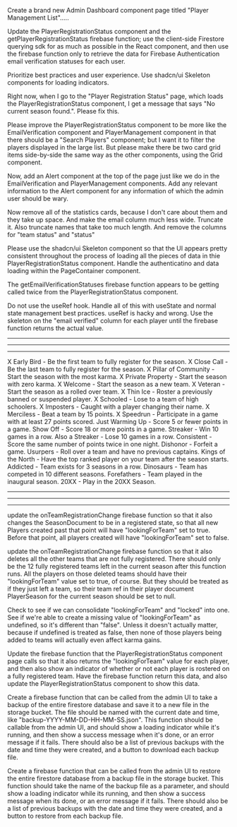Create a brand new Admin Dashboard component page titled "Player Management List".....

Update the PlayerRegistrationStatus component and the getPlayerRegistrationStatus firebase function; use the client-side Firestore querying sdk for as much as possible in the React component, and then use the firebase function only to retrieve the data for Firebase Authentication email verification statuses for each user.

Prioritize best practices and user experience. Use shadcn/ui Skeleton components for loading indicators.

Right now, when I go to the "Player Registration Status" page, which loads the PlayerRegistrationStatus component, I get a message that says "No current season found.". Please fix this.

Please improve the PlayerRegistrationStatus component to be more like the EmailVerification component and PlayerManagement component in that there should be a "Search Players" component; but I want it to filter the players displayed in the large list. But please make there be two card grid items side-by-side the same way as the other components, using the Grid component.

Now, add an Alert component at the top of the page just like we do in the EmailVerification and PlayerManagement components. Add any relevant information to the Alert component for any information of which the admin user should be wary.

Now remove all of the statistics cards, because I don't care about them and they take up space. And make the email column much less wide. Truncate it. Also truncate names that take too much length. And remove the columns for "team status" and "status"

Please use the shadcn/ui Skeleton component so that the UI appears pretty consistent throughout the process of loading all the pieces of data in thie PlayerRegistrationStatus component. Handle the authenticatino and data loading within the PageContainer component.

The getEmailVerificationStatuses firebase function appears to be getting called twice from the PlayerRegistrationStatus component.

Do not use the useRef hook. Handle all of this with useState and normal state management best practices. useRef is hacky and wrong. Use the skeleton on the "email verified" column for each player until the firebase function returns the actual value.

---

---

---

X Early Bird - Be the first team to fully register for the season.
X Close Call - Be the last team to fully register for the season.
X Pillar of Community - Start the season with the most karma.
X Private Property - Start the season with zero karma.
X Welcome - Start the season as a new team.
X Veteran - Start the season as a rolled over team.
X Thin Ice - Roster a previously banned or suspended player.
X Schooled - Lose to a team of high schoolers.
X Imposters - Caught with a player changing their name.
X Merciless - Beat a team by 15 points.
X Speedrun - Participate in a game with at least 27 points scored.
Just Warming Up - Score 5 or fewer points in a game.
Show Off - Score 18 or more points in a game.
Streaker - Win 10 games in a row.
Also a Streaker - Lose 10 games in a row.
Consistent - Score the same number of points twice in one night.
Dishonor - Forfeit a game.
Usurpers - Roll over a team and have no previous captains.
Kings of the North - Have the top ranked player on your team after the season starts.
Addicted - Team exists for 3 seasons in a row.
Dinosaurs - Team has competed in 10 different seasons.
Forefathers - Team played in the inaugural season.
20XX - Play in the 20XX Season.

---

---

---

update the onTeamRegistrationChange firebase function so that it also changes the SeasonDocument to be in a registered state, so that all new Players created past that point will have "lookingForTeam" set to true. Before that point, all players created will have "lookingForTeam" set to false.

update the onTeamRegistrationChange firebase function so that it also deletes all the other teams that are not fully registered. There should only be the 12 fully registered teams left in the current season after this function runs. All the players on those deleted teams should have their "lookingForTeam" value set to true, of course. But they should be treated as if they just left a team, so their team ref in their player document PlayerSeason for the current season should be set to null.

Check to see if we can consolidate "lookingForTeam" and "locked" into one. See if we're able to create a missing value of "lookingForTeam" as undefined, so it's different than "false". Unless it doesn't actually matter, because if undefined is treated as false, then none of those players being added to teams will actually even affect karma gains.

Update the firebase function that the PlayerRegistrationStatus component page calls so that it also returns the "lookingForTeam" value for each player, and then also show an indicator of whether or not each player is rostered on a fully registered team. Have the firebase function return this data, and also update the PlayerRegistrationStatus component to show this data.

Create a firebase function that can be called from the admin UI to take a backup of the entire firestore database and save it to a new file in the storage bucket. The file should be named with the current date and time, like "backup-YYYY-MM-DD-HH-MM-SS.json". This function should be callable from the admin UI, and should show a loading indicator while it's running, and then show a success message when it's done, or an error message if it fails. There should also be a list of previous backups with the date and time they were created, and a button to download each backup file.

Create a firebase function that can be called from the admin UI to restore the entire firestore database from a backup file in the storage bucket. This function should take the name of the backup file as a parameter, and should show a loading indicator while its running, and then show a success message when its done, or an error message if it fails. There should also be a list of previous backups with the date and time they were created, and a button to restore from each backup file.
